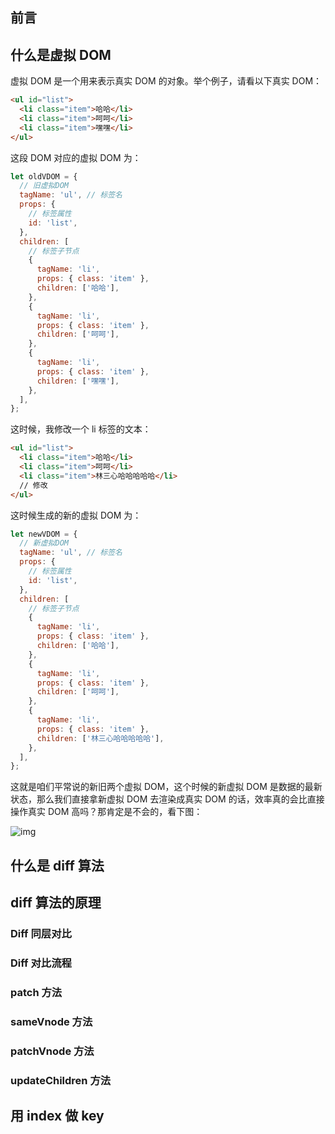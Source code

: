 ## 前言

## 什么是虚拟 DOM

虚拟 DOM 是一个用来表示真实 DOM 的对象。举个例子，请看以下真实 DOM：

```html
<ul id="list">
  <li class="item">哈哈</li>
  <li class="item">呵呵</li>
  <li class="item">嘿嘿</li>
</ul>
```

这段 DOM 对应的虚拟 DOM 为：

```js
let oldVDOM = {
  // 旧虚拟DOM
  tagName: 'ul', // 标签名
  props: {
    // 标签属性
    id: 'list',
  },
  children: [
    // 标签子节点
    {
      tagName: 'li',
      props: { class: 'item' },
      children: ['哈哈'],
    },
    {
      tagName: 'li',
      props: { class: 'item' },
      children: ['呵呵'],
    },
    {
      tagName: 'li',
      props: { class: 'item' },
      children: ['嘿嘿'],
    },
  ],
};
```

这时候，我修改一个 li 标签的文本：

```html
<ul id="list">
  <li class="item">哈哈</li>
  <li class="item">呵呵</li>
  <li class="item">林三心哈哈哈哈哈</li>
  // 修改
</ul>
```

这时候生成的新的虚拟 DOM 为：

```js
let newVDOM = {
  // 新虚拟DOM
  tagName: 'ul', // 标签名
  props: {
    // 标签属性
    id: 'list',
  },
  children: [
    // 标签子节点
    {
      tagName: 'li',
      props: { class: 'item' },
      children: ['哈哈'],
    },
    {
      tagName: 'li',
      props: { class: 'item' },
      children: ['呵呵'],
    },
    {
      tagName: 'li',
      props: { class: 'item' },
      children: ['林三心哈哈哈哈哈'],
    },
  ],
};
```

这就是咱们平常说的新旧两个虚拟 DOM，这个时候的新虚拟 DOM 是数据的最新状态，那么我们直接拿新虚拟 DOM 去渲染成真实 DOM 的话，效率真的会比直接操作真实 DOM 高吗？那肯定是不会的，看下图：

![img]('/vue/0089a781a80244308472447b86cad21e_tplv-k3u1fbpfcp-watermark.awebp')

## 什么是 diff 算法

## diff 算法的原理

### Diff 同层对比

### Diff 对比流程

### patch 方法

### sameVnode 方法

### patchVnode 方法

### updateChildren 方法

## 用 index 做 key
